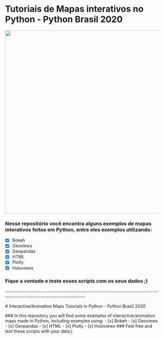# Tutoriais de Mapas interativos no Python - Python Brasil 2020

<img src="https://github.com/nayanemaia/Tutorial_Python_BR_InterativesMaps/blob/main/https___cdn.evbuc.com_images_109322099_171048658487_1_original.jpg" width="600">

### Nesse repositório você encontra alguns exemplos de mapas interativos feitos em Python, entre eles exemplos utilizando:
- [x] Bokeh
- [x] Geoviews
- [x] Geopandas
- [x] HTML
- [x] Plotly
- [x] Holoviews

### Fique a vontade e teste esses scripts com os seus dados ;) </p>



</p> 
</p> 
</p> 
-----------------------------------------------------------------------------------------------------------------------
</p> 
</p> 
</p> 
</p> 
# Interactive/Animation Maps Tutorials in Python - Python Brazil 2020
</p> 
### In this repository you will find some examples of interactive/animation maps made in Python, including examples using:
- [x] Bokeh
- [x] Geoviews
- [x] Geopandas
- [x] HTML
- [x] Plotly
- [x] Holoviews
### Feel free and test these scripts with your data;)
